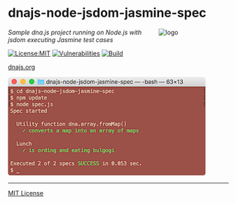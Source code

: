 # dnajs-node-jsdom-jasmine-spec
<img src=https://dnajs.org/graphics/dnajs-logo.png align=right width=160 alt=logo>

_Sample dna.js project running on Node.js with jsdom executing Jasmine test cases_

[![License:MIT](https://img.shields.io/badge/License-MIT-blue.svg)](https://dnajs.org/license)
[![Vulnerabilities](https://snyk.io/test/github/dnajs/dnajs-node-jsdom-jasmine-spec/badge.svg)](https://snyk.io/test/github/dnajs/dnajs-node-jsdom-jasmine-spec)
[![Build](https://github.com/dnajs/dnajs-node-jsdom-jasmine-spec/workflows/build/badge.svg)](https://github.com/dnajs/dnajs-node-jsdom-jasmine-spec/actions?query=workflow%3Abuild)

[dnajs.org](https://dnajs.org)

![screenshot](screenshot.png)

---
[MIT License](LICENSE.txt)
